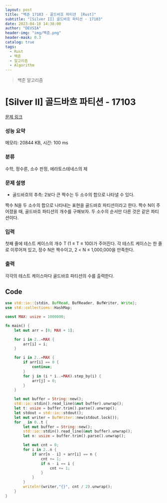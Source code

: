 ```yaml
---
layout: post
title: "백준 17103 - 골드바흐 파티션  [Rust]"
subtitle: "[Silver II] 골드바흐 파티션 - 17103"
date: 2023-04-18 14:38:00
author: "DEVSIA"
header-img: "img/백준.png"
header-mask: 0.3
catalog: true
tags:
  - Rust
  - 백준
  - 알고리즘
  - Algorithm
---
```


> 백준 알고리즘

# [Silver II] 골드바흐 파티션 - 17103

[문제 링크](https://www.acmicpc.net/problem/17103)

### 성능 요약

메모리: 20844 KB, 시간: 100 ms

### 분류

수학, 정수론, 소수 판정, 에라토스테네스의 체

### 문제 설명

<ul>
	<li>골드바흐의 추측: 2보다 큰 짝수는 두 소수의 합으로 나타낼 수 있다.</li>
</ul>

<p>짝수 N을 두 소수의 합으로 나타내는 표현을 골드바흐 파티션이라고 한다. 짝수 N이 주어졌을 때, 골드바흐 파티션의 개수를 구해보자. 두 소수의 순서만 다른 것은 같은 파티션이다.</p>

### 입력

 <p>첫째 줄에 테스트 케이스의 개수 T (1 ≤ T ≤ 100)가 주어진다. 각 테스트 케이스는 한 줄로 이루어져 있고, 정수 N은 짝수이고, 2 < N ≤ 1,000,000을 만족한다.</p>

### 출력

 <p>각각의 테스트 케이스마다 골드바흐 파티션의 수를 출력한다.</p>

## Code

```rs
use std::io::{stdin, BufRead, BufReader, BufWriter, Write};
use std::collections::HashMap;

const MAX: usize = 1000000;

fn main() {
    let mut arr = [0; MAX + 1];

    for i in 2..=MAX {
        arr[i] = i;
    }

    for i in 2..=MAX {
        if arr[i] == 0 {
            continue;
        }
        for j in (i * i..=MAX).step_by(i) {
            arr[j] = 0;
        }
    }

    let mut buffer = String::new();
    std::io::stdin().read_line(&mut buffer).unwrap();
    let t: usize = buffer.trim().parse().unwrap();
    let stdout = std::io::stdout();
    let mut writer = BufWriter::new(stdout.lock());
    for _ in 0..t {
        let mut buffer = String::new();
        std::io::stdin().read_line(&mut buffer).unwrap();
        let n: usize = buffer.trim().parse().unwrap();

        let mut cnt = 0;
        for i in 2..n {
            if arr[n - i] + arr[i] == n {
                cnt += 1;
                if n - i == i {
                    cnt += 1;
                }
            }
        }
        writeln!(writer,"{}", cnt / 2).unwrap();
    }
}
```
